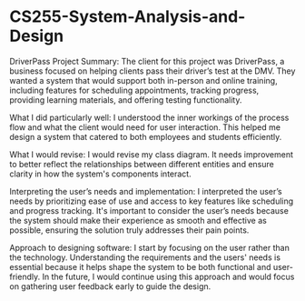 # CS255-System-Analysis-and-Design

DriverPass Project Summary:
The client for this project was DriverPass, a business focused on helping clients pass their driver’s test at the DMV. They wanted a system that would support both in-person and online training, including features for scheduling appointments, tracking progress, providing learning materials, and offering testing functionality.

What I did particularly well:
I understood the inner workings of the process flow and what the client would need for user interaction. This helped me design a system that catered to both employees and students efficiently.

What I would revise:
I would revise my class diagram. It needs improvement to better reflect the relationships between different entities and ensure clarity in how the system's components interact.

Interpreting the user’s needs and implementation:
I interpreted the user’s needs by prioritizing ease of use and access to key features like scheduling and progress tracking. It's important to consider the user’s needs because the system should make their experience as smooth and effective as possible, ensuring the solution truly addresses their pain points.

Approach to designing software:
I start by focusing on the user rather than the technology. Understanding the requirements and the users' needs is essential because it helps shape the system to be both functional and user-friendly. In the future, I would continue using this approach and would focus on gathering user feedback early to guide the design.